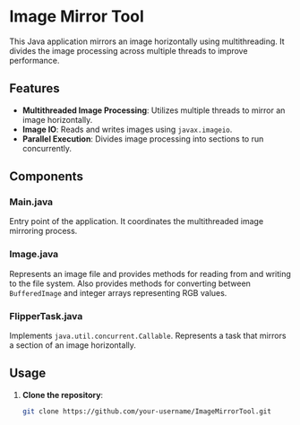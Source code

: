 # Image Mirror Tool

This Java application mirrors an image horizontally using multithreading. It divides the image processing across multiple threads to improve performance.

## Features

- **Multithreaded Image Processing**: Utilizes multiple threads to mirror an image horizontally.
- **Image IO**: Reads and writes images using `javax.imageio`.
- **Parallel Execution**: Divides image processing into sections to run concurrently.

## Components

### Main.java

Entry point of the application. It coordinates the multithreaded image mirroring process.

### Image.java

Represents an image file and provides methods for reading from and writing to the file system. Also provides methods for converting between `BufferedImage` and integer arrays representing RGB values.

### FlipperTask.java

Implements `java.util.concurrent.Callable`. Represents a task that mirrors a section of an image horizontally.

## Usage

1. **Clone the repository**:

   ```bash
   git clone https://github.com/your-username/ImageMirrorTool.git
